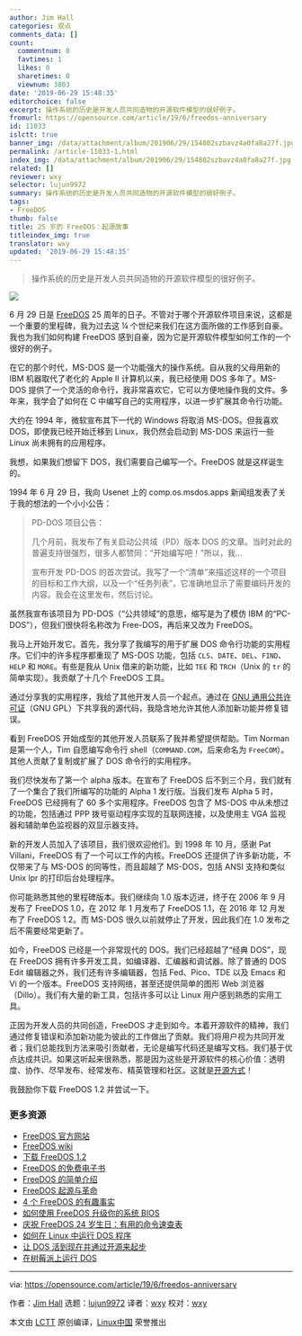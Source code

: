 ```yaml
---
author: Jim Hall
categories: 观点
comments_data: []
count:
  commentnum: 0
  favtimes: 1
  likes: 0
  sharetimes: 0
  viewnum: 3803
date: '2019-06-29 15:48:35'
editorchoice: false
excerpt: 操作系统的历史是开发人员共同造物的开源软件模型的很好例子。
fromurl: https://opensource.com/article/19/6/freedos-anniversary
id: 11033
islctt: true
banner_img: /data/attachment/album/201906/29/154802szbavz4a0fa8a27f.jpg
permalink: /article-11033-1.html
index_img: /data/attachment/album/201906/29/154802szbavz4a0fa8a27f.jpg.thumb.jpg
related: []
reviewer: wxy
selector: lujun9972
summary: 操作系统的历史是开发人员共同造物的开源软件模型的很好例子。
tags:
- FreeDOS
thumb: false
title: 25 岁的 FreeDOS：起源故事
titleindex_img: true
translator: wxy
updated: '2019-06-29 15:48:35'
---
```



> 
> 操作系统的历史是开发人员共同造物的开源软件模型的很好例子。
> 
> 
> 


![](/data/attachment/album/201906/29/154802szbavz4a0fa8a27f.jpg)


6 月 29 日是 [FreeDOS](https://www.freedos.org/) 25 周年的日子。不管对于哪个开源软件项目来说，这都是一个重要的里程碑，我为过去这 ¼ 个世纪来我们在这方面所做的工作感到自豪。我也为我们如何构建 FreeDOS 感到自豪，因为它是开源软件模型如何工作的一个很好的例子。


在它的那个时代，MS-DOS 是一个功能强大的操作系统。自从我的父母用新的 IBM 机器取代了老化的 Apple II 计算机以来，我已经使用 DOS 多年了。MS-DOS 提供了一个灵活的命令行，我非常喜欢它，它可以方便地操作我的文件。多年来，我学会了如何在 C 中编写自己的实用程序，以进一步扩展其命令行功能。


大约在 1994 年，微软宣布其下一代的 Windows 将取消 MS-DOS。但我喜欢 DOS，即使我已经开始迁移到 Linux，我仍然会启动到 MS-DOS 来运行一些 Linux 尚未拥有的应用程序。


我想，如果我们想留下 DOS，我们需要自己编写一个。FreeDOS 就是这样诞生的。


1994 年 6 月 29 日，我向 Usenet 上的 comp.os.msdos.apps 新闻组发表了关于我的想法的一个小小公告：



> 
> PD-DOS 项目公告：
> 
> 
> 几个月前，我发布了有关启动公共域（PD）版本 DOS 的文章。当时对此的普遍支持很强烈，很多人都赞同：“开始编写吧！”所以，我…
> 
> 
> 宣布开发 PD-DOS 的首次尝试。我写了一个“清单”来描述这样的一个项目的目标和工作大纲，以及一个“任务列表”，它准确地显示了需要编码开发的内容。我会在这里发布，然后讨论。
> 
> 
> 


虽然我宣布该项目为 PD-DOS（“公共领域”的意思，缩写是为了模仿 IBM 的“PC-DOS”），但我们很快将名称改为 Free-DOS，再后来又改为 FreeDOS。


我马上开始开发它。首先，我分享了我编写的用于扩展 DOS 命令行功能的实用程序。它们中的许多程序都重现了 MS-DOS 功能，包括 `CLS`、`DATE`、`DEL`、`FIND`、`HELP` 和 `MORE`。有些是我从 Unix 借来的新功能，比如 `TEE` 和 `TRCH`（Unix 的 `tr` 的简单实现）。我贡献了十几个 FreeDOS 工具。


通过分享我的实用程序，我给了其他开发人员一个起点。通过在 [GNU 通用公共许可证](https://www.gnu.org/licenses/licenses.en.html)（GNU GPL）下共享我的源代码，我隐含地允许其他人添加新功能并修复错误。


看到 FreeDOS 开始成型的其他开发人员联系了我并希望提供帮助。Tim Norman 是第一个人，Tim 自愿编写命令行 shell（`COMMAND.COM`，后来命名为 `FreeCOM`）。其他人贡献了复制或扩展了 DOS 命令行的实用程序。


我们尽快发布了第一个 alpha 版本。在宣布了 FreeDOS 后不到三个月，我们就有了一个集合了我们所编写的功能的 Alpha 1 发行版。当我们发布 Alpha 5 时，FreeDOS 已经拥有了 60 多个实用程序。FreeDOS 包含了 MS-DOS 中从未想过的功能，包括通过 PPP 拨号驱动程序实现的互联网连接，以及使用主 VGA 监视器和辅助单色监视器的双显示器支持。


新的开发人员加入了该项目，我们很欢迎他们。到 1998 年 10 月，感谢 Pat Villani，FreeDOS 有了一个可以工作的内核。FreeDOS 还提供了许多新功能，不仅带来了与 MS-DOS 的同等性，而且超越了 MS-DOS，包括 ANSI 支持和类似 Unix lpr 的打印后台处理程序。


你可能熟悉其他的里程碑版本。我们继续向 1.0 版本迈进，终于在 2006 年 9 月发布了 FreeDOS 1.0，在 2012 年 1 月发布了 FreeDOS 1.1，在 2016 年 12 月发布了 FreeDOS 1.2。而 MS-DOS 很久以前就停止了开发，因此我们在 1.0 发布之后不需要经常更新了。


如今，FreeDOS 已经是一个非常现代的 DOS。我们已经超越了“经典 DOS”，现在 FreeDOS 拥有许多开发工具，如编译器、汇编器和调试器。除了普通的 DOS Edit 编辑器之外，我们还有许多编辑器，包括 Fed、Pico、TDE 以及 Emacs 和 Vi 的一个版本。FreeDOS 支持网络，甚至还提供简单的图形 Web 浏览器（Dillo）。我们有大量的新工具，包括许多可以让 Linux 用户感到熟悉的实用工具。


正因为开发人员的共同创造，FreeDOS 才走到如今。本着开源软件的精神，我们通过修复错误和添加新功能为彼此的工作做出了贡献。我们将用户视为共同开发者；我们总能找到方法来吸引贡献者，无论是编写代码还是编写文档。我们基于优点达成共识。如果这听起来很熟悉，那是因为这些是开源软件的核心价值：透明度、协作、尽早发布、经常发布、精英管理和社区。这就是[开源方式](https://opensource.com/open-source-way)！


我鼓励你下载 FreeDOS 1.2 并尝试一下。


### 更多资源


* [FreeDOS 官方网站](https://www.freedos.org/)
* [FreeDOS wiki](http://wiki.freedos.org/)
* [下载 FreeDOS 1.2](https://www.freedos.org/download/)
* [FreeDOS 的免费电子书](https://www.freedos.org/ebook/)
* [FreeDOS 的简单介绍](/article-9983-1.html)
* [FreeDOS 起源与革命](https://opensource.com/article/17/10/freedos)
* [4 个 FreeDOS 的有趣事实](https://opensource.com/article/17/6/freedos-still-cool-today)
* [如何使用 FreeDOS 升级你的系统 BIOS](https://opensource.com/article/17/6/upgrade-bios-freedos)
* [庆祝 FreeDOS 24 岁生日：有用的命令速查表](https://opensource.com/article/18/6/freedos-commands-cheat-sheet)
* [如何在 Linux 中运行 DOS 程序](/article-9014-1.html)
* [让 DOS 活到现在并通过开源来起步](https://opensource.com/life/16/9/interview-jim-hall-freedos)
* [在树莓派上运行 DOS](/article-9544-1.html)




---


via: <https://opensource.com/article/19/6/freedos-anniversary>


作者：[Jim Hall](https://opensource.com/users/jim-hall) 选题：[lujun9972](https://github.com/lujun9972) 译者：[wxy](https://github.com/wxy) 校对：[wxy](https://github.com/wxy)


本文由 [LCTT](https://github.com/LCTT/TranslateProject) 原创编译，[Linux中国](https://linux.cn/) 荣誉推出